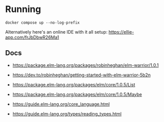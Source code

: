 # Running

```
docker compose up --no-log-prefix
```

Alternatively here's an online IDE with it all setup: 
https://ellie-app.com/frJbDbwR26Ma1

## Docs
- https://package.elm-lang.org/packages/robinheghan/elm-warrior/1.0.1
- https://dev.to/robinheghan/getting-started-with-elm-warrior-5b2n

- https://package.elm-lang.org/packages/elm/core/1.0.5/List
- https://package.elm-lang.org/packages/elm/core/1.0.5/Maybe

- https://guide.elm-lang.org/core_language.html
- https://guide.elm-lang.org/types/reading_types.html
